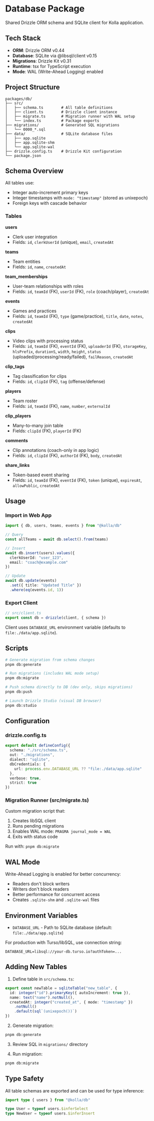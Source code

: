 # Database Package

Shared Drizzle ORM schema and SQLite client for Kolla application.

## Tech Stack

- **ORM**: Drizzle ORM v0.44
- **Database**: SQLite via @libsql/client v0.15
- **Migrations**: Drizzle Kit v0.31
- **Runtime**: tsx for TypeScript execution
- **Mode**: WAL (Write-Ahead Logging) enabled

## Project Structure

```
packages/db/
├── src/
│   ├── schema.ts        # All table definitions
│   ├── client.ts        # Drizzle client instance
│   ├── migrate.ts       # Migration runner with WAL setup
│   └── index.ts         # Package exports
├── migrations/          # Generated SQL migrations
│   └── 0000_*.sql
├── data/                # SQLite database files
│   ├── app.sqlite
│   ├── app.sqlite-shm
│   └── app.sqlite-wal
├── drizzle.config.ts    # Drizzle Kit configuration
└── package.json
```

## Schema Overview

All tables use:
- Integer auto-increment primary keys
- Integer timestamps with `mode: "timestamp"` (stored as unixepoch)
- Foreign keys with cascade behavior

### Tables

**users**
- Clerk user integration
- Fields: `id`, `clerkUserId` (unique), `email`, `createdAt`

**teams**
- Team entities
- Fields: `id`, `name`, `createdAt`

**team_memberships**
- User-team relationships with roles
- Fields: `id`, `teamId` (FK), `userId` (FK), `role` (coach/player), `createdAt`

**events**
- Games and practices
- Fields: `id`, `teamId` (FK), `type` (game/practice), `title`, `date`, `notes`, `createdAt`

**clips**
- Video clips with processing status
- Fields: `id`, `teamId` (FK), `eventId` (FK), `uploaderId` (FK), `storageKey`, `hlsPrefix`, `durationS`, `width`, `height`, `status` (uploaded/processing/ready/failed), `failReason`, `createdAt`

**clip_tags**
- Tag classification for clips
- Fields: `id`, `clipId` (FK), `tag` (offense/defense)

**players**
- Team roster
- Fields: `id`, `teamId` (FK), `name`, `number`, `externalId`

**clip_players**
- Many-to-many join table
- Fields: `clipId` (FK), `playerId` (FK)

**comments**
- Clip annotations (coach-only in app logic)
- Fields: `id`, `clipId` (FK), `authorId` (FK), `body`, `createdAt`

**share_links**
- Token-based event sharing
- Fields: `id`, `teamId` (FK), `eventId` (FK), `token` (unique), `expiresAt`, `allowPublic`, `createdAt`

## Usage

### Import in Web App

```typescript
import { db, users, teams, events } from "@kolla/db"

// Query
const allTeams = await db.select().from(teams)

// Insert
await db.insert(users).values({
  clerkUserId: "user_123",
  email: "coach@example.com"
})

// Update
await db.update(events)
  .set({ title: "Updated Title" })
  .where(eq(events.id, 1))
```

### Export Client

```typescript
// src/client.ts
export const db = drizzle(client, { schema })
```

Client uses `DATABASE_URL` environment variable (defaults to `file:./data/app.sqlite`).

## Scripts

```bash
# Generate migration from schema changes
pnpm db:generate

# Run migrations (includes WAL mode setup)
pnpm db:migrate

# Push schema directly to DB (dev only, skips migrations)
pnpm db:push

# Launch Drizzle Studio (visual DB browser)
pnpm db:studio
```

## Configuration

### drizzle.config.ts

```typescript
export default defineConfig({
  schema: "./src/schema.ts",
  out: "./migrations",
  dialect: "sqlite",
  dbCredentials: {
    url: process.env.DATABASE_URL ?? "file:./data/app.sqlite"
  },
  verbose: true,
  strict: true
})
```

### Migration Runner (src/migrate.ts)

Custom migration script that:
1. Creates libSQL client
2. Runs pending migrations
3. Enables WAL mode: `PRAGMA journal_mode = WAL`
4. Exits with status code

Run with: `pnpm db:migrate`

## WAL Mode

Write-Ahead Logging is enabled for better concurrency:
- Readers don't block writers
- Writers don't block readers
- Better performance for concurrent access
- Creates `.sqlite-shm` and `.sqlite-wal` files

## Environment Variables

- `DATABASE_URL` - Path to SQLite database (default: `file:./data/app.sqlite`)

For production with Turso/libSQL, use connection string:
```
DATABASE_URL=libsql://your-db.turso.io?authToken=...
```

## Adding New Tables

1. Define table in `src/schema.ts`:
```typescript
export const newTable = sqliteTable("new_table", {
  id: integer("id").primaryKey({ autoIncrement: true }),
  name: text("name").notNull(),
  createdAt: integer("created_at", { mode: "timestamp" })
    .notNull()
    .default(sql`(unixepoch())`)
})
```

2. Generate migration:
```bash
pnpm db:generate
```

3. Review SQL in `migrations/` directory

4. Run migration:
```bash
pnpm db:migrate
```

## Type Safety

All table schemas are exported and can be used for type inference:

```typescript
import type { users } from "@kolla/db"

type User = typeof users.$inferSelect
type NewUser = typeof users.$inferInsert
```
